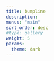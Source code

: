 ```yaml
---
title: bumpline
description:
menus: "main"
sort_order: desc
#type: gallery
weight: 5
params:
  theme: dark
---
```

